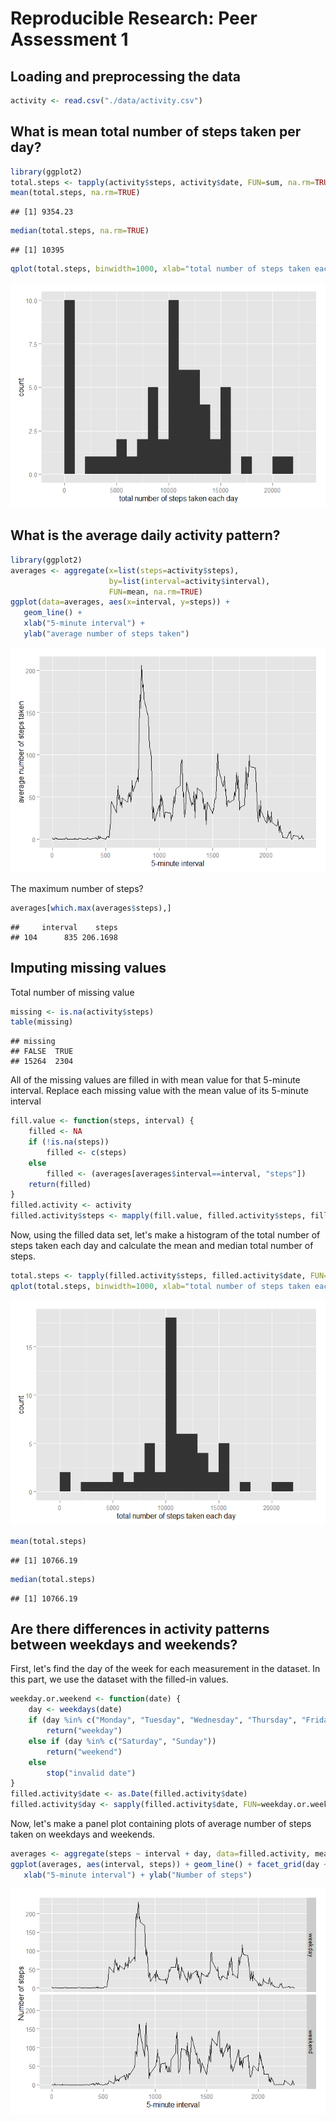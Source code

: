 # Reproducible Research: Peer Assessment 1

## Loading and preprocessing the data

```r
activity <- read.csv("./data/activity.csv")
```

## What is mean total number of steps taken per day?

```r
library(ggplot2)
total.steps <- tapply(activity$steps, activity$date, FUN=sum, na.rm=TRUE)
mean(total.steps, na.rm=TRUE)
```

```
## [1] 9354.23
```

```r
median(total.steps, na.rm=TRUE)
```

```
## [1] 10395
```

```r
qplot(total.steps, binwidth=1000, xlab="total number of steps taken each day")
```

![](PA1_template_files/figure-html/unnamed-chunk-2-1.png) 

## What is the average daily activity pattern?

```r
library(ggplot2) 
averages <- aggregate(x=list(steps=activity$steps),
                      by=list(interval=activity$interval), 
                      FUN=mean, na.rm=TRUE) 
ggplot(data=averages, aes(x=interval, y=steps)) + 
   geom_line() + 
   xlab("5-minute interval") + 
   ylab("average number of steps taken")
```

![](PA1_template_files/figure-html/unnamed-chunk-3-1.png) 

The maximum number of steps?

```r
averages[which.max(averages$steps),]
```

```
##     interval    steps
## 104      835 206.1698
```

## Imputing missing values
Total number of missing value

```r
missing <- is.na(activity$steps)
table(missing)
```

```
## missing
## FALSE  TRUE 
## 15264  2304
```

All of the missing values are filled in with mean value for that 5-minute interval.
Replace each missing value with the mean value of its 5-minute interval

```r
fill.value <- function(steps, interval) {
    filled <- NA
    if (!is.na(steps))
        filled <- c(steps)
    else
        filled <- (averages[averages$interval==interval, "steps"])
    return(filled)
}
filled.activity <- activity
filled.activity$steps <- mapply(fill.value, filled.activity$steps, filled.activity$interval)
```
Now, using the filled data set, let's make a histogram of the total number of steps taken each day and calculate the mean and median total number of steps.

```r
total.steps <- tapply(filled.activity$steps, filled.activity$date, FUN=sum)
qplot(total.steps, binwidth=1000, xlab="total number of steps taken each day")
```

![](PA1_template_files/figure-html/unnamed-chunk-7-1.png) 

```r
mean(total.steps)
```

```
## [1] 10766.19
```

```r
median(total.steps)
```

```
## [1] 10766.19
```

## Are there differences in activity patterns between weekdays and weekends?
First, let's find the day of the week for each measurement in the dataset. In this part, we use the dataset with the filled-in values.

```r
weekday.or.weekend <- function(date) {
    day <- weekdays(date)
    if (day %in% c("Monday", "Tuesday", "Wednesday", "Thursday", "Friday"))
        return("weekday")
    else if (day %in% c("Saturday", "Sunday"))
        return("weekend")
    else
        stop("invalid date")
}
filled.activity$date <- as.Date(filled.activity$date)
filled.activity$day <- sapply(filled.activity$date, FUN=weekday.or.weekend)
```
Now, let's make a panel plot containing plots of average number of steps taken on weekdays and weekends.

```r
averages <- aggregate(steps ~ interval + day, data=filled.activity, mean) 
ggplot(averages, aes(interval, steps)) + geom_line() + facet_grid(day ~ .) + 
   xlab("5-minute interval") + ylab("Number of steps")
```

![](PA1_template_files/figure-html/unnamed-chunk-9-1.png) 

